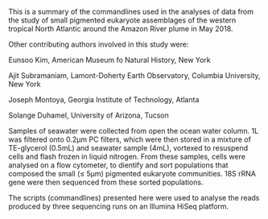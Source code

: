 This is a summary of the commandlines used in the analyses of data from the study of small pigmented eukaryote assemblages of the western tropical North Atlantic around the Amazon River plume in May 2018.

Other contributing authors involved in this study were:

Eunsoo Kim, American Museum fo Natural History, New York

Ajit Subramaniam, Lamont-Doherty Earth Observatory, Columbia University, New York

Joseph Montoya, Georgia Institute of Technology, Atlanta

Solange Duhamel, University of Arizona, Tucson

Samples of seawater were collected from open the ocean water column. 1L was filtered onto 0.2µm PC filters, which were then stored in a mixture of TE-glycerol (0.5mL) and seawater sample (4mL), vortexed to resuspend cells and flash frozen in liquid nitrogen. From these samples, cells were analysed on a flow cytometer, to dientify and sort populations that composed the small (≤ 5µm) pigmented eukaryote communities. 18S rRNA gene were then sequenced from these sorted populations.

The scripts (commandlines) presented here were used to analyse the reads produced by three sequencing runs on an Illumina HiSeq platform. 
